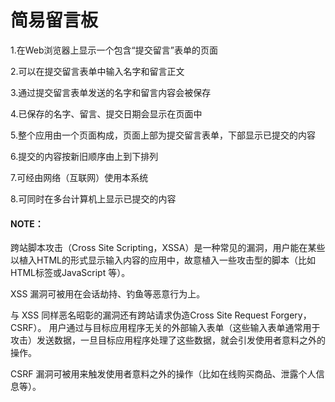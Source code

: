 # 简易留言板
1.在Web浏览器上显示一个包含“提交留言”表单的页面

2.可以在提交留言表单中输入名字和留言正文

3.通过提交留言表单发送的名字和留言内容会被保存

4.已保存的名字、留言、提交日期会显示在页面中

5.整个应用由一个页面构成，页面上部为提交留言表单，下部显示已提交的内容

6.提交的内容按新旧顺序由上到下排列

7.可经由网络（互联网）使用本系统

8.可同时在多台计算机上显示已提交的内容

#### NOTE：

跨站脚本攻击（Cross Site Scripting，XSSA）是一种常见的漏洞，用户能在某些以植入HTML的形式显示输入内容的应用中，故意植入一些攻击型的脚本（比如HTML标签或JavaScript 等）。

XSS 漏洞可被用在会话劫持、钓鱼等恶意行为上。

与 XSS 同样恶名昭彰的漏洞还有跨站请求伪造Cross Site Request Forgery，CSRF）。
用户通过与目标应用程序无关的外部输入表单（这些输入表单通常用于攻击）发送数据，一旦目标应用程序处理了这些数据，就会引发使用者意料之外的操作。

CSRF 漏洞可被用来触发使用者意料之外的操作（比如在线购买商品、泄露个人信息等）。
